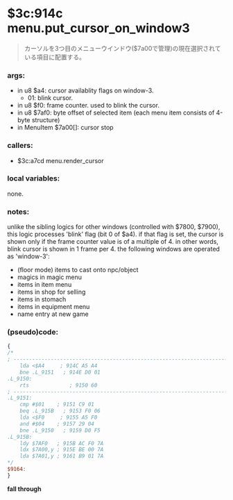 ﻿

# $3c:914c menu.put_cursor_on_window3
> カーソルを3つ目のメニューウインドウ($7a00で管理)の現在選択されている項目に配置する。

### args:
+	in u8 $a4: cursor availablity flags on window-3.
	- 01: blink cursor.
+	in u8 $f0: frame counter. used to blink the cursor.
+	in u8 $7af0: byte offset of selected item (each menu item consists of 4-byte structure)
+	in MenuItem $7a00[]: cursor stop

### callers:
+	$3c:a7cd menu.render_cursor

### local variables:
none.

### notes:
unlike the sibling logics for other windows (controlled with $7800, $7900),
this logic processes 'blink' flag (bit 0 of $a4).
if that flag is set, the cursor is shown only if the frame counter value is of a multiple of 4.
in other words, blink cursor is shown in 1 frame per 4.
the following windows are operated as 'window-3':

-	(floor mode) items to cast onto npc/object
-	magics in magic menu
-	items in item menu
-	items in shop for selling
-	items in stomach
-	items in equipment menu
-	name entry at new game

### (pseudo)code:
```js
{
/*
; ----------------------------------------------------------------------------
    lda <$A4     ; 914C A5 A4
    bne .L_9151   ; 914E D0 01
.L_9150:
  	rts             ; 9150 60
; ----------------------------------------------------------------------------
.L_9151:
  	cmp #$01    ; 9151 C9 01
    beq .L_915B   ; 9153 F0 06
    lda <$F0     ; 9155 A5 F0
    and #$04    ; 9157 29 04
    bne .L_9150   ; 9159 D0 F5
.L_915B:
  	ldy $7AF0   ; 915B AC F0 7A
    ldx $7A00,y ; 915E BE 00 7A
    lda $7A01,y ; 9161 B9 01 7A
*/
$9164:
}
```

**fall through**


